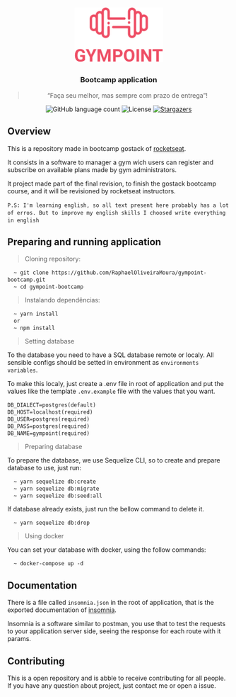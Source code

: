 <h1 align="center">
  <img alt="Gympoint" title="Gympoint" src="./public/gympoint-logo.png" width="200px" />
</h1>

<h3 align="center">
  Bootcamp application
</h3>

<blockquote align="center">“Faça seu melhor, mas sempre com prazo de entrega”!</blockquote>

<p align="center">
  <img alt="GitHub language count" src="https://img.shields.io/github/languages/count/RaphaelOliveiraMoura/gympoint-bootcamp?color=%2304D361">

  <img alt="License" src="https://img.shields.io/badge/license-MIT-%2304D361">

  <a href="https://github.com/RaphaelOliveiraMoura/gympoint-bootcamp/stargazers">
    <img alt="Stargazers" src="https://img.shields.io/github/stars/RaphaelOliveiraMoura/gympoint-bootcamp?style=social">
  </a>
</p>

## Overview

This is a repository made in bootcamp gostack of [rocketseat](http://rocketseat.com.br).

It consists in a software to manager a gym wich users can register and subscribe on available plans made by gym administrators.

It project made part of the final revision, to finish the gostack bootcamp course, and it will be revisioned by rocketseat instructors.

`P.S: I'm learning english, so all text present here probably has a lot of erros. But to improve my english skills I choosed write everything in english`

## Preparing and running application

> Cloning repository:

```shell
  ~ git clone https://github.com/RaphaelOliveiraMoura/gympoint-bootcamp.git
  ~ cd gympoint-bootcamp
```

> Instalando dependências:

```shell
  ~ yarn install
  or
  ~ npm install
```

> Setting database

To the database you need to have a SQL database remote or localy. All sensible configs should be setted in environment as `environments variables`.

To make this localy, just create a .env file in root of application and put the values like the template `.env.example` file with the values that you want.

```shell
DB_DIALECT=postgres(default)
DB_HOST=localhost(required)
DB_USER=postgres(required)
DB_PASS=postgres(required)
DB_NAME=gympoint(required)
```

> Preparing database

To prepare the database, we use Sequelize CLI, so to create and prepare database to use, just run:

```shell
  ~ yarn sequelize db:create
  ~ yarn sequelize db:migrate
  ~ yarn sequelize db:seed:all
```

If database already exists, just run the bellow command to delete it.

```shell
  ~ yarn sequelize db:drop
```

> Using docker

You can set your database with docker, using the follow commands:

```shell
  ~ docker-compose up -d
```

## Documentation

There is a file called `insomnia.json` in the root of application, that is the exported documentation of [insomnia](https://insomnia.rest/).

Insomnia is a software similar to postman, you use that to test the requests to your application server side, seeing the response for each route with it params.

## Contributing

This is a open repository and is abble to receive contributing for all people.
If you have any question about project, just contact me or open a issue.

